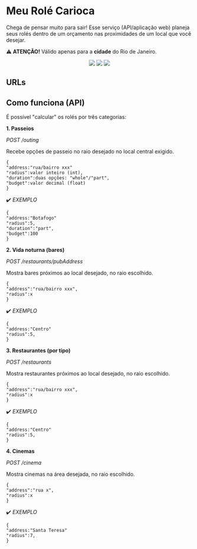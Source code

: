 # Meu Rolé Carioca
Chega de pensar muito para sair! Esse serviço (API/aplicação web) planeja seus rolés dentro de um orçamento nas proximidades de um local que você desejar.

⚠️ **ATENÇÃO!** Válido apenas para a **cidade** do Rio de Janeiro.

<div align="center">

<img src="https://img.shields.io/badge/Adonis.js-%23C48AFF?style=flat&logo=adonisjs">
<img src="https://img.shields.io/badge/Node.js-5FA04E?style=flat&logo=nodedotjs&logoColor=fff">
<!-- <img src="https://img.shields.io/badge/Vue.js-4FC08D?style=flat&logo=vuedotjs&logoColor=fff">
<img src="https://img.shields.io/badge/Ionic-%233880FF?style=flat&logo=ionic&logoColor=white"> -->
<img src="https://img.shields.io/badge/Typescript-3d85c6?style=flat&logo=typescript&logoColor=white">

</div>

## URLs

## Como funciona (API)
É possível "calcular" os rolés por três categorias:

**1. Passeios**

*POST /outing*

Recebe opções de passeio no raio desejado no local central exigido.

```
{
"address:"rua/bairro xxx"
"radius":valor inteiro (int),
"duration":duas opções: "whole"/"part",
"budget":valor decimal (float)
}
```

✔️ *EXEMPLO*
```
{
"address:"Botafogo"
"radius":5,
"duration":"part",
"budget":100
}
```

**2. Vida noturna (bares)**

*POST /restaurants/pubAddress*

Mostra bares próximos ao local desejado, no raio escolhido.

```
{
"address":"rua/bairro xxx",
"radius":x
}
```

✔️ *EXEMPLO*
```
{
"address:"Centro"
"radius":5,
}
```

**3. Restaurantes (por tipo)**

*POST /restaurants*

Mostra restaurantes próximos ao local desejado, no raio escolhido.

```
{
"address":"rua/bairro xxx",
"radius":x
}
```

✔️ *EXEMPLO*
```
{
"address:"Centro"
"radius":5,
}
```

**4. Cinemas**

*POST /cinema*

Mostra cinemas na área desejada, no raio escolhido.

```
{
"address":"rua x",
"radius":x
}
```

✔️ *EXEMPLO*
```
{
"address:"Santa Teresa"
"radius":7,
}
```
